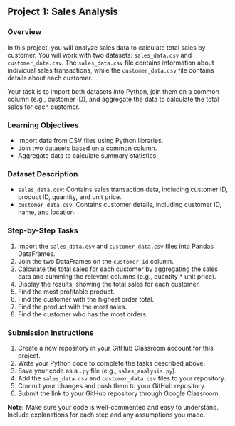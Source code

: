 ## Project 1: Sales Analysis

### Overview

In this project, you will analyze sales data to calculate total sales by customer. You will work with two datasets: `sales_data.csv` and `customer_data.csv`. The `sales_data.csv` file contains information about individual sales transactions, while the `customer_data.csv` file contains details about each customer.

Your task is to import both datasets into Python, join them on a common column (e.g., customer ID), and aggregate the data to calculate the total sales for each customer.

### Learning Objectives

*   Import data from CSV files using Python libraries.
*   Join two datasets based on a common column.
*   Aggregate data to calculate summary statistics.

### Dataset Description

*   `sales_data.csv`: Contains sales transaction data, including customer ID, product ID, quantity, and unit price.
*   `customer_data.csv`: Contains customer details, including customer ID, name, and location.

### Step-by-Step Tasks

1.  Import the `sales_data.csv` and `customer_data.csv` files into Pandas DataFrames.
2.  Join the two DataFrames on the `customer_id` column.
3.  Calculate the total sales for each customer by aggregating the sales data and summing the relevant columns (e.g., quantity * unit price).
4.  Display the results, showing the total sales for each customer.
5.  Find the most profitable product.
6.  Find the customer with the highest order total.
7.  Find the product with the most sales.
8.  Find the customer who has the most orders. 

### Submission Instructions

1.  Create a new repository in your GitHub Classroom account for this project.
2.  Write your Python code to complete the tasks described above.
3.  Save your code as a `.py` file (e.g., `sales_analysis.py`).
4.  Add the `sales_data.csv` and `customer_data.csv` files to your repository.
5.  Commit your changes and push them to your GitHub repository.
6.  Submit the link to your GitHub repository through Google Classroom.

**Note:** Make sure your code is well-commented and easy to understand. Include explanations for each step and any assumptions you made.
